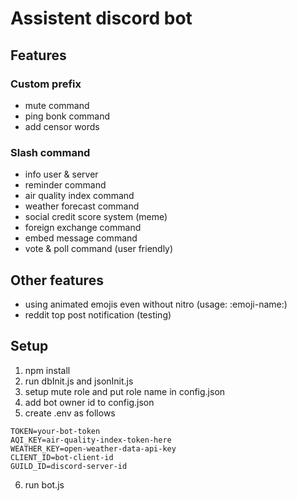 # Assistent discord bot

## Features
### Custom prefix
* mute command
* ping bonk command
* add censor words

### Slash command
* info user & server
* reminder command
* air quality index command
* weather forecast command
* social credit score system (meme)
* foreign exchange command
* embed message command
* vote & poll command (user friendly)

## Other features
* using animated emojis even without nitro (usage: :emoji-name:)
* reddit top post notification (testing)

## Setup
1. npm install
2. run dbInit.js and jsonInit.js
3. setup mute role and put role name in config.json
4. add bot owner id to config.json
5. create .env as follows
```
TOKEN=your-bot-token
AQI_KEY=air-quality-index-token-here
WEATHER_KEY=open-weather-data-api-key
CLIENT_ID=bot-client-id
GUILD_ID=discord-server-id
```
6. run bot.js
